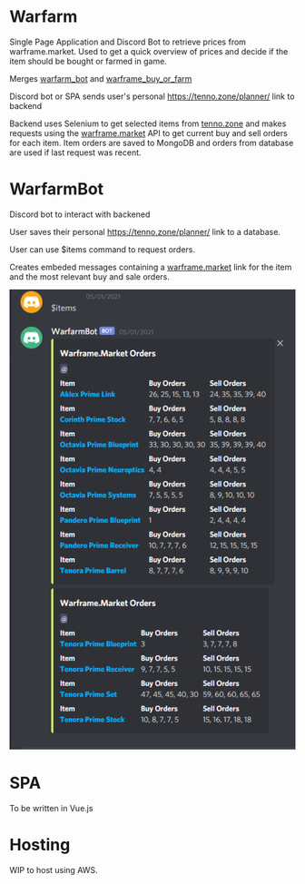 # Warfarm
Single Page Application and Discord Bot to retrieve prices from warframe.market. Used to get a quick overview of prices and decide if the item should be bought or farmed in game.

Merges [warfarm_bot](https://github.com/stephentreacy/warfarm_bot) and [warframe_buy_or_farm](https://github.com/stephentreacy/warframe_buy_or_farm)

Discord bot or SPA sends user's personal https://tenno.zone/planner/ link to backend

Backend uses Selenium to get selected items from [tenno.zone](https://tenno.zone/planner/) and makes requests using the [warframe.market](https://warframe.market/) API to get current buy and sell orders for each item. Item orders are saved to MongoDB and orders from database are used if last request was recent.



# WarfarmBot

Discord bot to interact with backened

User saves their personal https://tenno.zone/planner/ link to a database.

User can use $items command to request orders.

Creates embeded messages containing a [warframe.market](https://warframe.market/) link for the item and the most relevant buy and sale orders.

![Example Image](https://raw.githubusercontent.com/stephentreacy/warfarm/main/images/discord_bot_example.png)

# SPA
To be written in Vue.js

# Hosting
WIP to host using AWS.
